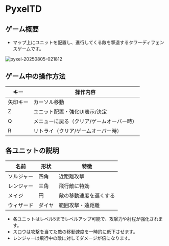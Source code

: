 # PyxelTD

## ゲーム概要

- マップ上にユニットを配置し、進行してくる敵を撃退するタワーディフェンスゲームです。

![pyxel-20250805-021812](https://github.com/user-attachments/assets/249af86b-1383-4232-a220-53466a495b7a)


## ゲーム中の操作方法

| キー         | 操作内容                       |
| ------------ | ----------------------------- |
| 矢印キー     | カーソル移動                   |
| Z            | ユニット配置・強化UI表示/決定       |
| Q            | メニューに戻る（クリア/ゲームオーバー時） |
| R            | リトライ（クリア/ゲームオーバー時）      |

## 各ユニットの説明

| 名前   | 形状    | 特徴                       |
| ------ | ------- | -------------------------- |
| ソルジャー | 四角    | 近距離攻撃         |
| レンジャー | 三角  | 飛行敵に特効   |
| メイジ | 円      | 敵の移動速度を遅くする     |
| ウィザード | ダイヤ  | 範囲攻撃・遠距離 |

- 各ユニットはレベル5までレベルアップ可能で、攻撃力や射程が強化されます。
- スロウは攻撃を当てた敵の移動速度を一時的に低下させます。
- レンジャーは飛行中の敵に対してダメージが倍になります。
